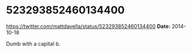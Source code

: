 # 523293852460134400
https://twitter.com/mattdavella/status/523293852460134400
**Date:** 2014-10-18

Dumb with a capital b.
